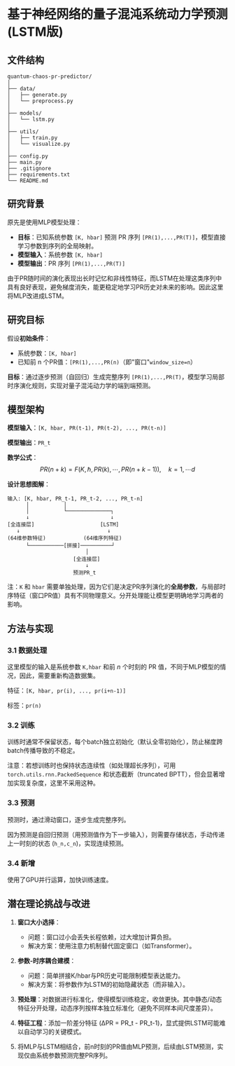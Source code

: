 # 基于神经网络的量子混沌系统动力学预测(LSTM版)

## 文件结构

```text
quantum-chaos-pr-predictor/
│
├── data/
│   ├── generate.py
│   └── preprocess.py
│
├── models/
│   └── lstm.py
│
├── utils/
│   ├── train.py
│   └── visualize.py
│
├── config.py
├── main.py
├── .gitignore
├── requirements.txt
└── README.md
```



## 研究背景

原先是使用MLP模型处理：

- **目标**：已知系统参数 `[K, hbar]` 预测 PR 序列 `[PR(1),...,PR(T)]`，模型直接学习参数到序列的全局映射。
- **模型输入**：系统参数 `[K, hbar]` 
- **模型输出**：PR 序列 `[PR(1),...,PR(T)]` 

由于PR随时间的演化表现出长时记忆和非线性特征，而LSTM在处理这类序列中具有良好表现，避免梯度消失，能更稳定地学习PR历史对未来的影响。因此这里将MLP改进成LSTM。



## 研究目标

假设**初始条件**：

- 系统参数：`[K, hbar]`
- 已知前 n 个PR值：`[PR(1),...,PR(n)`（即"窗口"`window_size=n`）

**目标**：通过逐步预测（自回归）生成完整序列 `[PR(1),...,PR(T)`，模型学习局部时序演化规则，实现对量子混沌动力学的端到端预测。



## 模型架构

**模型输入**：`[K, hbar, PR(t-1), PR(t-2), ..., PR(t-n)]`

**模型输出**：`PR_t`

**数学公式**：
$$
PR(n+k) = F(K,\hbar, PR(k),\cdots, PR(n+k-1)),\quad k=1,\cdots d \nonumber
$$


**设计思想图解**：

```
输入: [K, hbar, PR_t-1, PR_t-2, ..., PR_t-n] 
      │           │
      │           └──────────────┐
      ↓                          ↓
[全连接层]                     [LSTM]
   ↓                            ↓
(64维参数特征)            (64维序列特征)
      └───────────[拼接]──────────┘
                         │
                     [全连接层]
                         ↓
                     预测PR_t
```

 注：`K` 和 `hbar` 需要单独处理，因为它们是决定PR序列演化的**全局参数**，与局部时序特征（窗口PR值）具有不同物理意义。分开处理能让模型更明确地学习两者的影响。



## 方法与实现

### 3.1 数据处理

这里模型的输入是系统参数 `K,hbar` 和前 $n$ 个时刻的 PR 值，不同于MLP模型的情况，因此，需要重新构造数据集。

特征：`[K, hbar, pr(i), ..., pr(i+n-1)]`

标签：`pr(n)`

### **3.2 训练**

训练时通常不保留状态，每个batch独立初始化（默认全零初始化），防止梯度跨batch传播导致的不稳定。

注意：若想训练时也保持状态连续性（如处理超长序列），可用 `torch.utils.rnn.PackedSequence` 和状态截断（truncated BPTT），但会显著增加实现复杂度，这里不采用这种。

### 3.3 预测

预测时，通过滑动窗口，逐步生成完整序列。

因为预测是自回归预测（用预测值作为下一步输入），则需要存储状态，手动传递上一时刻的状态 (`h_n,c_n`)，实现连续预测。

### 3.4 新增

使用了GPU并行运算，加快训练速度。



## **潜在理论挑战与改进**

1. **窗口大小选择**：

   - 问题：窗口过小会丢失长程依赖，过大增加计算负担。
   - 解决方案：使用注意力机制替代固定窗口（如Transformer）。

2. **参数-时序耦合建模**：

   - 问题：简单拼接K/hbar与PR历史可能限制模型表达能力。
   - 解决方案：将参数作为LSTM的初始隐藏状态（而非输入）。

3. **预处理**：对数据进行标准化，使得模型训练稳定，收敛更快。其中静态/动态特征分开处理，动态序列按样本独立标准化（避免不同样本间尺度差异）。

4. **特征工程**：添加一阶差分特征 (ΔPR = PR_t - PR_t-1)，显式提供LSTM可能难以自动学习的关键模式。

5. 将MLP与LSTM相结合，前n时刻的PR值由MLP预测，后续由LSTM预测，实现仅由系统参数预测完整PR序列。

   








